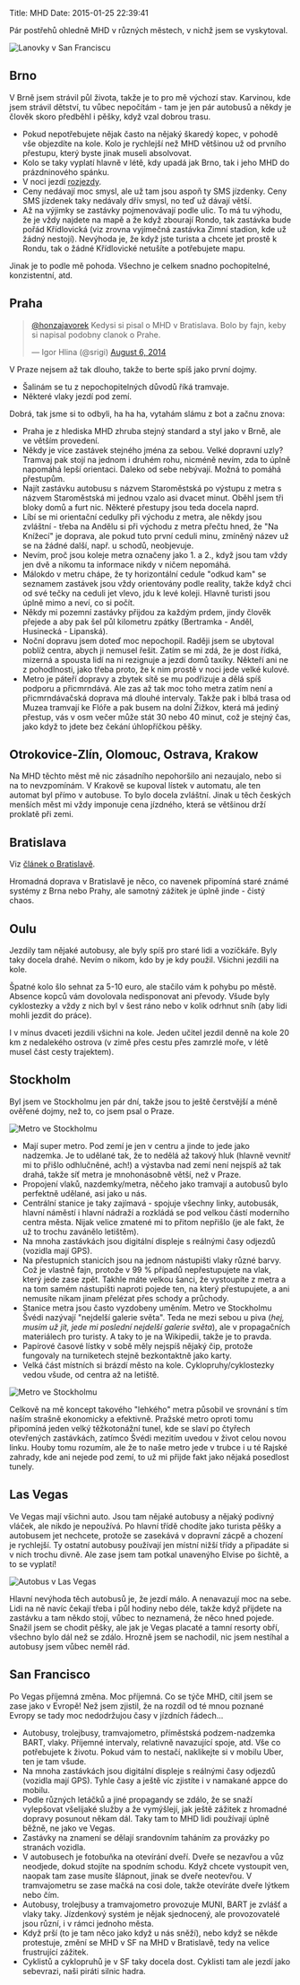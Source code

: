 Title: MHD
Date: 2015-01-25 22:39:41

Pár postřehů ohledně MHD v různých městech, v nichž jsem se vyskytoval.

![Lanovky v San Franciscu]({filename}/images/cablecars.jpg)

## Brno

V Brně jsem strávil půl života, takže je to pro mě výchozí stav. Karvinou, kde jsem strávil dětství, tu vůbec nepočítám - tam je jen pár autobusů a někdy je člověk skoro předběhl i pěšky, když vzal dobrou trasu.

- Pokud nepotřebujete nějak často na nějaký škaredý kopec, v pohodě vše objezdíte na kole. Kolo je rychlejší než MHD většinou už od prvního přestupu, který byste jinak museli absolvovat.
- Kolo se taky vyplatí hlavně v létě, kdy upadá jak Brno, tak i jeho MHD do prázdninového spánku.
- V noci jezdí [rozjezdy](https://imgur.com/a/i87YM).
- Ceny nedávají moc smysl, ale už tam jsou aspoň ty SMS jízdenky. Ceny SMS jízdenek taky nedávaly dřív smysl, no teď už dávají větší.
- Až na výjimky se zastávky pojmenovávají podle ulic. To má tu výhodu, že je vždy najdete na mapě a že když zbourají Rondo, tak zastávka bude pořád Křídlovická (viz zrovna vyjímečná zastávka Zimní stadion, kde už žádný nestojí). Nevýhoda je, že když jste turista a chcete jet prostě k Rondu, tak o žádné Křídlovické netušíte a potřebujete mapu.

Jinak je to podle mě pohoda. Všechno je celkem snadno pochopitelné, konzistentní, atd.

## Praha

<blockquote class="twitter-tweet" lang="en"><p><a href="https://twitter.com/honzajavorek">@honzajavorek</a> Kedysi si pisal o MHD v Bratislava. Bolo by fajn, keby si napisal podobny clanok o Prahe.</p>&mdash; Igor Hlina (@srigi) <a href="https://twitter.com/srigi/status/496980992041549825">August 6, 2014</a></blockquote>

V Praze nejsem až tak dlouho, takže to berte spíš jako první dojmy.

- Šalinám se tu z nepochopitelných důvodů říká tramvaje.
- Některé vlaky jezdí pod zemí.

Dobrá, tak jsme si to odbyli, ha ha ha, vytahám slámu z bot a začnu znova:

- Praha je z hlediska MHD zhruba stejný standard a styl jako v Brně, ale ve větším provedení.
- Někdy je více zastávek stejného jména za sebou. Velké dopravní uzly? Tramvaj pak stojí na jednom i druhém rohu, nicméně nevím, zda to úplně napomáhá lepší orientaci. Daleko od sebe nebývají. Možná to pomáhá přestupům.
- Najít zastávku autobusu s názvem Staroměstská po výstupu z metra s názvem Staroměstská mi jednou vzalo asi dvacet minut. Oběhl jsem tři bloky domů a furt nic. Některé přestupy jsou teda docela naprd.
- Líbí se mi orientační cedulky při východu z metra, ale někdy jsou zvláštní - třeba na Andělu si při východu z metra přečtu hned, že "Na Knížecí" je doprava, ale pokud tuto první ceduli minu, zmíněný název už se na žádné další, např. u schodů, neobjevuje.
- Nevím, proč jsou koleje metra označeny jako 1. a 2., když jsou tam vždy jen dvě a nikomu ta informace nikdy v ničem nepomáhá.
- Málokdo v metru chápe, že ty horizontální cedule "odkud kam" se seznamem zastávek jsou vždy orientovány podle reality, takže když chci od své tečky na ceduli jet vlevo, jdu k levé koleji. Hlavně turisti jsou úplně mimo a neví, co si počít.
- Někdy mi pozemní zastávky přijdou za každým prdem, jindy člověk přejede a aby pak šel půl kilometru zpátky (Bertramka - Anděl, Husinecká - Lipanská).
- Noční dopravu jsem doteď moc nepochopil. Raději jsem se ubytoval poblíž centra, abych ji nemusel řešit. Zatím se mi zdá, že je dost řídká, mizerná a spousta lidí na ni rezignuje a jezdí domů taxíky. Někteří ani ne z pohodlnosti, jako třeba proto, že k nim prostě v noci jede velké kulové.
- Metro je páteří dopravy a zbytek sítě se mu podřizuje a dělá spíš podporu a přicmrndává. Ale zas až tak moc toho metra zatím není a přicmrndávačská doprava má dlouhé intervaly. Takže pak i blbá trasa od Muzea tramvají ke Flóře a pak busem na dolní Žižkov, která má jediný přestup, vás v osm večer může stát 30 nebo 40 minut, což je stejný čas, jako když to jdete bez čekání úhlopříčkou pěšky.

## Otrokovice-Zlín, Olomouc, Ostrava, Krakow

Na MHD těchto měst mě nic zásadního nepohoršilo ani nezaujalo, nebo si na to nevzpomínám. V Krakově se kupoval lístek v automatu, ale ten automat byl přímo v autobuse. To bylo docela zvláštní. Jinak u těch českých menších měst mi vždy imponuje cena jízdného, která se většinou drží proklatě při zemi.

## Bratislava

Viz [článek o Bratislavě]({filename}/2014-01-14_bratislava-digitalni-nomadstvi-naruby.md).

Hromadná doprava v Bratislavě je něco, co navenek připomíná staré známé systémy z Brna nebo Prahy, ale samotný zážitek je úplně jinde - čistý chaos.

## Oulu

Jezdily tam nějaké autobusy, ale byly spíš pro staré lidi a vozíčkáře. Byly taky docela drahé. Nevím o nikom, kdo by je kdy použil. Všichni jezdili na kole.

Špatné kolo šlo sehnat za 5-10 euro, ale stačilo vám k pohybu po městě. Absence kopců vám dovolovala nedisponovat ani převody. Všude byly cyklostezky a vždy z nich byl v šest ráno nebo v kolik odrhnut sníh (aby lidi mohli jezdit do práce).

I v mínus dvaceti jezdili všichni na kole. Jeden učitel jezdil denně na kole 20 km z nedalekého ostrova (v zimě přes cestu přes zamrzlé moře, v létě musel část cesty trajektem).

## Stockholm

Byl jsem ve Stockholmu jen pár dní, takže jsou to ještě čerstvější a méně ověřené dojmy, než to, co jsem psal o Praze.

![Metro ve Stockholmu]({filename}/images/stockholm-metro.jpg)

- Mají super metro. Pod zemí je jen v centru a jinde to jede jako nadzemka. Je to udělané tak, že to nedělá až takový hluk (hlavně vevnitř mi to přišlo odhlučněné, ach!) a výstavba nad zemí není nejspíš až tak drahá, takže síť metra je mnohonásobně větší, než v Praze.
- Propojení vlaků, nazdemky/metra, něčeho jako tramvají a autobusů bylo perfektně udělané, asi jako u nás.
- Centrální stanice je taky zajímavá - spojuje všechny linky, autobusák, hlavní náměstí i hlavní nádraží a rozkládá se pod velkou částí moderního centra města. Nijak velice zmatené mi to přitom nepřišlo (je ale fakt, že už to trochu zavánělo letištěm).
- Na mnoha zastávkách jsou digitální displeje s reálnými časy odjezdů (vozidla mají GPS).
- Na přestupních stanicích jsou na jednom nástupišti vlaky různé barvy. Což je vlastně fajn, protože v 99 % případů nepřestupujete na vlak, který jede zase zpět. Takhle máte velkou šanci, že vystoupíte z metra a na tom samém nástupišti naproti pojede ten, na který přestupujete, a ani nemusíte nikam jinam přelézat přes schody a průchody.
- Stanice metra jsou často vyzdobeny uměním. Metro ve Stockholmu Švédi nazývají "nejdelší galerie světa". Teda ne mezi sebou u piva (*hej, musím už jít, jede mi poslední nejdelší galerie světa*), ale v propagačních materiálech pro turisty. A taky to je na Wikipedii, takže je to pravda.
- Papírové časové lístky v sobě měly nejspíš nějaký čip, protože fungovaly na turniketech stejně bezkontaktně jako karty.
- Velká část místních si brázdí město na kole. Cyklopruhy/cyklostezky vedou všude, od centra až na letiště.

![Metro ve Stockholmu]({filename}/images/stockholm-metro2.jpg)

Celkově na mě koncept takového "lehkého" metra působil ve srovnání s tím naším strašně ekonomicky a efektivně. Pražské metro oproti tomu připomíná jeden velký těžkotonážní tunel, kde se slaví po čtyřech otevřených zastávkách, zatímco Švédi mezitím uvedou v život celou novou linku. Houby tomu rozumím, ale že to naše metro jede v trubce i u té Rajské zahrady, kde ani nejede pod zemí, to už mi přijde fakt jako nějaká posedlost tunely.

## Las Vegas

Ve Vegas mají všichni auto. Jsou tam nějaké autobusy a nějaký podivný vláček, ale nikdo je nepoužívá. Po hlavní třídě chodíte jako turista pěšky a autobusem jet nechcete, protože se zasekává v dopravní zácpě a chození je rychlejší. Ty ostatní autobusy používají jen místní nižší třídy a připadáte si v nich trochu divně. Ale zase jsem tam potkal unavenýho Elvise po šichtě, a to se vyplatí!

![Autobus v Las Vegas]({filename}/images/las-vegas-bus.jpg)

Hlavní nevýhoda těch autobusů je, že jezdí málo. A nenavazují moc na sebe. Lidi na ně navíc čekají třeba i půl hodiny nebo déle, takže když přijdete na zastávku a tam někdo stojí, vůbec to neznamená, že něco hned pojede. Snažil jsem se chodit pěšky, ale jak je Vegas placaté a tamní resorty obří, všechno bylo dál než se zdálo. Hrozně jsem se nachodil, nic jsem nestíhal a autobusy jsem vůbec neměl rád.

## San Francisco

Po Vegas příjemná změna. Moc příjemná. Co se týče MHD, cítil jsem se zase jako v Evropě! Než jsem zjistil, že na rozdíl od té mnou poznané Evropy se tady moc nedodržujou časy v jízdních řádech...

- Autobusy, trolejbusy, tramvajometro, příměstská podzem-nadzemka BART, vlaky. Příjemné intervaly, relativně navazující spoje, atd. Vše co potřebujete k životu. Pokud vám to nestačí, naklikejte si v mobilu Uber, ten je tam všude.
- Na mnoha zastávkách jsou digitální displeje s reálnými časy odjezdů (vozidla mají GPS). Tyhle časy a ještě víc zjistíte i v namakané appce do mobilu.
- Podle různých letáčků a jiné propagandy se zdálo, že se snaží vylepšovat všelijaké služby a že vymýšlejí, jak ještě zážitek z hromadné dopravy posunout někam dál. Taky tam to MHD lidi používají úplně běžně, ne jako ve Vegas.
- Zastávky na znamení se dělají srandovním taháním za provázky po stranách vozidla.
- V autobusech je fotobuňka na otevírání dveří. Dveře se nezavřou a vůz neodjede, dokud stojíte na spodním schodu. Když chcete vystoupit ven, naopak tam zase musíte šlápnout, jinak se dveře neotevřou. V tramvajometru se zase mačká na cosi dole, takže otevíráte dveře lýtkem nebo čím.
- Autobusy, trolejbusy a tramvajometro provozuje MUNI, BART je zvlášť a vlaky taky. Jízdenkový systém je nějak sjednocený, ale provozovatelé jsou různí, i v rámci jednoho města.
- Když prší (to je tam něco jako když u nás sněží), nebo když se někde protestuje, změní se MHD v SF na MHD v Bratislavě, tedy na velice frustrující zážitek.
- Cyklistů a cyklopruhů je v SF taky docela dost. Cyklisti tam ale jezdí jako sebevrazi, naši piráti silnic hadra.

